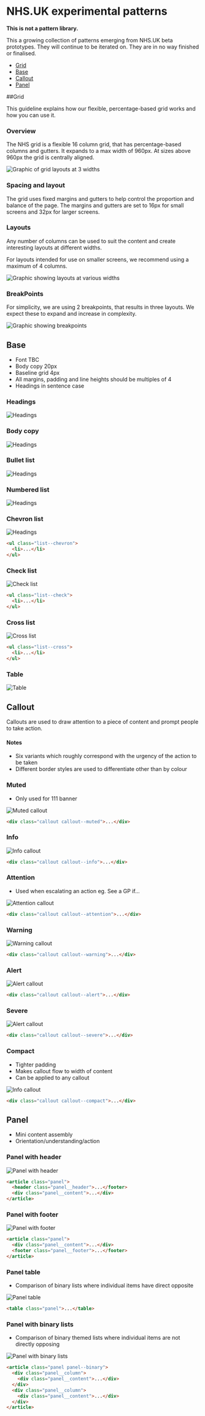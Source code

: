 # NHS.UK experimental patterns

**This is not a pattern library.**


This a growing collection of patterns emerging from NHS.UK beta prototypes. They will continue to be iterated on. They are in no way finished or finalised.

- [Grid](#Grid)
- [Base](#base)
- [Callout](#callout)
- [Panel](#panel)

##Grid

This guideline explains how our flexible, percentage-based grid works and how you can use it.

### Overview

The NHS grid is a flexible 16 column grid, that has percentage-based columns and gutters.
It expands to a max width of 960px. At sizes above 960px the grid is centrally aligned.

![Graphic of grid layouts at 3 widths](grids/grids.png)

### Spacing and layout
The grid uses fixed margins and gutters to help control the proportion and balance of the page. The margins and gutters are set to 16px for small screens and 32px for larger screens.

### Layouts
Any number of columns can be used to suit the content and create interesting layouts at different widths.

For layouts intended for use on smaller screens, we recommend using a maximum of 4 columns.

![Graphic showing layouts at various widths](grids/layouts.png)

### BreakPoints
For simplicity, we are using 2 breakpoints, that results in three layouts. We expect these to expand and increase in complexity.

![Graphic showing breakpoints](grids/layouts.png)

## Base

- Font TBC
- Body copy 20px
- Baseline grid 4px
- All margins, padding and line heights should be multiples of 4
- Headings in sentence case

### Headings

![Headings](base/headings.png)

### Body copy

![Headings](base/paragraph.png)

### Bullet list

![Headings](base/list/bullets.png)

### Numbered list

![Headings](base/list/numbered.png)

### Chevron list

![Headings](base/list/chevron.png)

```html
<ul class="list--chevron">
  <li>...</li>
</ul>
```

### Check list

![Check list](base/list/check.png)

```html
<ul class="list--check">
  <li>...</li>
</ul>
```

### Cross list

![Cross list](base/list/check.png)

```html
<ul class="list--cross">
  <li>...</li>
</ul>
```

### Table

![Table](base/table.png)

## Callout

Callouts are used to draw attention to a piece of content and prompt people to take action.  

#### Notes

- Six variants which roughly correspond with the urgency of the action to be taken
- Different border styles are used to differentiate other than by colour

### Muted

- Only used for 111 banner

![Muted callout](callout/muted.png)

```html
<div class="callout callout--muted">...</div>
```

### Info

![Info callout](callout/info.png)

```html
<div class="callout callout--info">...</div>
```

### Attention

- Used when escalating an action eg. See a GP if…

![Attention callout](callout/attention.png)

```html
<div class="callout callout--attention">...</div>
```

### Warning

![Warning callout](callout/warning.png)

```html
<div class="callout callout--warning">...</div>
```

### Alert

![Alert callout](callout/alert.png)

```html
<div class="callout callout--alert">...</div>
```

### Severe

![Alert callout](callout/severe.png)

```html
<div class="callout callout--severe">...</div>
```

### Compact

- Tighter padding
- Makes callout flow to width of content
- Can be applied to any callout

![Info callout](callout/info-compact.png)

```html
<div class="callout callout--compact">...</div>
```

## Panel

- Mini content assembly
- Orientation/understanding/action

### Panel with header

![Panel with header](panel/header.png)

```html
<article class="panel">
  <header class="panel__header">...</footer>
  <div class="panel__content">...</div>
</article>
```

### Panel with footer

![Panel with footer](panel/footer.png)

```html
<article class="panel">
  <div class="panel__content">...</div>
  <footer class="panel__footer">...</footer>
</article>
```

### Panel table

- Comparison of binary lists where individual items have direct opposite

![Panel table](panel/table.png)

```html
<table class="panel">...</table>
```

### Panel with binary lists

- Comparison of binary themed lists where individual items are not directly opposing

![Panel with binary lists](panel/binary.png)

```html
<article class="panel panel--binary">
  <div class="panel__column">
    <div class="panel__content">...</div>
  </div>
  <div class="panel__column">
    <div class="panel__content">...</div>
  </div>
</article>
```

